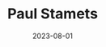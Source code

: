 ---
title: "Paul Stamets"
cc-type: person
date: 2023-08-01
hashtag: paul-stamets
related:
  - Stamets Stack
tags:
  - mycologist
  - human being
---